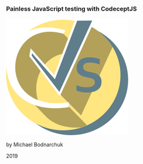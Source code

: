 ### Painless JavaScript testing with CodeceptJS

![](img/cjs-base.png)

by Michael Bodnarchuk


2019